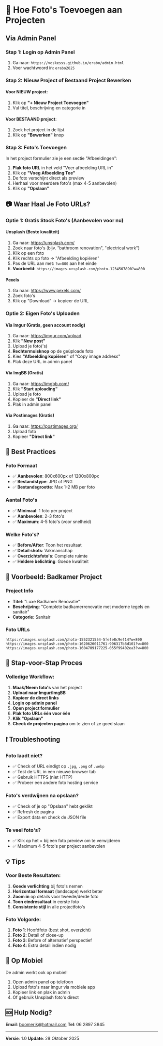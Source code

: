 # 📸 Hoe Foto's Toevoegen aan Projecten

## Via Admin Panel

### Stap 1: Login op Admin Panel
1. Ga naar: `https://voskesss.github.io/erabo/admin.html`
2. Voer wachtwoord in: `erabo2025`

### Stap 2: Nieuw Project of Bestaand Project Bewerken

#### Voor NIEUW project:
1. Klik op **"+ Nieuw Project Toevoegen"**
2. Vul titel, beschrijving en categorie in

#### Voor BESTAAND project:
1. Zoek het project in de lijst
2. Klik op **"Bewerken"** knop

### Stap 3: Foto's Toevoegen

In het project formulier zie je een sectie "Afbeeldingen":

1. **Plak foto URL** in het veld "Voer afbeelding URL in"
2. Klik op **"Voeg Afbeelding Toe"**
3. De foto verschijnt direct als preview
4. Herhaal voor meerdere foto's (max 4-5 aanbevolen)
5. Klik op **"Opslaan"**

## 📷 Waar Haal Je Foto URLs?

### Optie 1: Gratis Stock Foto's (Aanbevolen voor nu)

#### **Unsplash** (Beste kwaliteit)
1. Ga naar: https://unsplash.com/
2. Zoek naar foto's (bijv. "bathroom renovation", "electrical work")
3. Klik op een foto
4. Klik rechts op foto → "Afbeelding kopiëren"
5. Pas de URL aan met: `?w=800` aan het einde
6. **Voorbeeld**: `https://images.unsplash.com/photo-1234567890?w=800`

#### **Pexels**
1. Ga naar: https://www.pexels.com/
2. Zoek foto's
3. Klik op "Download" → kopieer de URL

### Optie 2: Eigen Foto's Uploaden

#### Via **Imgur** (Gratis, geen account nodig)
1. Ga naar: https://imgur.com/upload
2. Klik **"New post"**
3. Upload je foto('s)
4. **Rechtermuisknop** op de geüploade foto
5. Kies **"Afbeelding kopiëren"** of "Copy image address"
6. Plak deze URL in admin panel

#### Via **ImgBB** (Gratis)
1. Ga naar: https://imgbb.com/
2. Klik **"Start uploading"**
3. Upload je foto
4. Kopieer de **"Direct link"**
5. Plak in admin panel

#### Via **Postimages** (Gratis)
1. Ga naar: https://postimages.org/
2. Upload foto
3. Kopieer **"Direct link"**

## 🎯 Best Practices

### Foto Formaat
- ✅ **Aanbevolen**: 800x600px of 1200x800px
- ✅ **Bestandstype**: JPG of PNG
- ✅ **Bestandsgrootte**: Max 1-2 MB per foto

### Aantal Foto's
- ✅ **Minimaal**: 1 foto per project
- ✅ **Aanbevolen**: 2-3 foto's
- ✅ **Maximum**: 4-5 foto's (voor snelheid)

### Welke Foto's?
- ✅ **Before/After**: Toon het resultaat
- ✅ **Detail shots**: Vakmanschap
- ✅ **Overzichtsfoto's**: Complete ruimte
- ✅ **Heldere belichting**: Goede kwaliteit

## 🔧 Voorbeeld: Badkamer Project

### Project Info
- **Titel**: "Luxe Badkamer Renovatie"
- **Beschrijving**: "Complete badkamerrenovatie met moderne tegels en sanitair"
- **Categorie**: Sanitair

### Foto URLs
```
https://images.unsplash.com/photo-1552321554-5fefe8c9ef14?w=800
https://images.unsplash.com/photo-1620626011761-996317b8d101?w=800
https://images.unsplash.com/photo-1604709177225-055f99402ea3?w=800
```

## 🚀 Stap-voor-Stap Proces

### Volledige Workflow:

1. **Maak/Neem foto's** van het project
2. **Upload naar Imgur/ImgBB**
3. **Kopieer de direct links**
4. **Login op admin panel**
5. **Open project formulier**
6. **Plak foto URLs één voor één**
7. **Klik "Opslaan"**
8. **Check de projecten pagina** om te zien of ze goed staan

## ❗ Troubleshooting

### Foto laadt niet?
- ✅ Check of URL eindigt op `.jpg`, `.png` of `.webp`
- ✅ Test de URL in een nieuwe browser tab
- ✅ Gebruik HTTPS (niet HTTP)
- ✅ Probeer een andere foto hosting service

### Foto's verdwijnen na opslaan?
- ✅ Check of je op "Opslaan" hebt geklikt
- ✅ Refresh de pagina
- ✅ Export data en check de JSON file

### Te veel foto's?
- ✅ Klik op het × bij een foto preview om te verwijderen
- ✅ Maximum 4-5 foto's per project aanbevolen

## 💡 Tips

### Voor Beste Resultaten:
1. **Goede verlichting** bij foto's nemen
2. **Horizontaal formaat** (landscape) werkt beter
3. **Zoom in** op details voor tweede/derde foto
4. **Toon eindresultaat** in eerste foto
5. **Consistente stijl** in alle projectfoto's

### Foto Volgorde:
1. **Foto 1**: Hoofdfoto (best shot, overzicht)
2. **Foto 2**: Detail of close-up
3. **Foto 3**: Before of alternatief perspectief
4. **Foto 4**: Extra detail indien nodig

## 📱 Op Mobiel

De admin werkt ook op mobiel!
1. Open admin panel op telefoon
2. Upload foto's naar Imgur via mobiele app
3. Kopieer link en plak in admin
4. Of gebruik Unsplash foto's direct

## 🆘 Hulp Nodig?

**Email**: boomerik@hotmail.com
**Tel**: 06 2897 3845

---

**Versie**: 1.0
**Update**: 28 Oktober 2025
